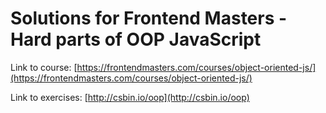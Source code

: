 # Solutions for Frontend Masters - Hard parts of OOP JavaScript

Link to course: [https://frontendmasters.com/courses/object-oriented-js/](https://frontendmasters.com/courses/object-oriented-js/)

Link to exercises: [http://csbin.io/oop](http://csbin.io/oop)
